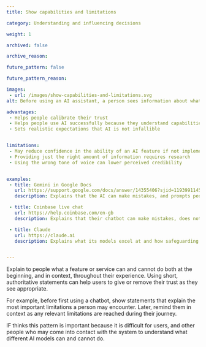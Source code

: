 ```yaml
---
title: Show capabilities and limitations

category: Understanding and influencing decisions

weight: 1

archived: false

archive_reason:

future_pattern: false

future_pattern_reason:

images:
 - url: /images/show-capabilities-and-limitations.svg
alt: Before using an AI assistant, a person sees information about what it can and cannot do.

advantages:
 - Helps people calibrate their trust
 - Helps people use AI successfully because they understand capabilities and limitations
 - Sets realistic expectations that AI is not infallible


limitations:
 - May reduce confidence in the ability of an AI feature if not implemented well
 - Providing just the right amount of information requires research
 - Using the wrong tone of voice can lower perceived credibility


examples:
 - title: Gemini in Google Docs
   url: https://support.google.com/docs/answer/14355406?sjid=11939911457851043013-EU
   description: Explains that the AI can make mistakes, and prompts people to check the output for themselves

 - title: Coinbase live chat
   url: https://help.coinbase.com/en-gb
   description: Explains that their chatbot can make mistakes, does not have access to user data and does not give advice 

 - title: Claude
   url: https://claude.ai
   description: Explains what its models excel at and how safeguarding works during onboarding   


---
```

Explain to people what a feature or service can and cannot do both at the beginning, and in context, throughout their experience. Using short, authoritative statements can help users to give or remove their trust as they see appropriate.

For example, before first using a chatbot, show statements that explain the most important limitations a person may encounter. Later, remind them in context as any relevant limitations are reached during their journey.

IF thinks this pattern is important because it is difficult for users, and other people who may come into contact with the system to understand what different AI models can and cannot do. 

